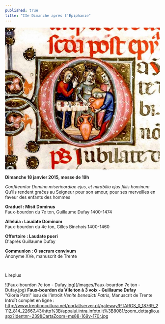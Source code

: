 ```yaml
---
published: true
title: "IIe Dimanche après l'Épiphanie"
---
```


![noces-Cana.jpg](/images/noces-Cana.jpg)


**Dimanche 18 janvier 2015, messe de 19h**

*Confiteantur Domino misericordiae ejus, et mirabilia ejus filiis hominum*  
Qu'ils rendent graĉes au Seigneur pour son amour, pour ses merveilles en faveur des enfants des hommes

**Graduel : Misit Dominus**  
Faux-bourdon du 7e ton, Guillaume Dufay 1400-1474

**Alleluia : Laudate Dominum**  
Faux-bourdon du 4e ton, Gilles Binchois 1400-1460

**Offertoire : Laudate pueri**    
D'après Guillaume Dufay

**Communion : O sacrum convivum**  
Anonyme XVe, manuscrit de Trente

&nbsp;

Lireplus

![Faux-bourdon 7e ton - Dufay.jpg](/images/Faux-bourdon 7e ton - Dufay.jpg)
**Faux-bourdon du VIIe ton à 3 voix - Guillaume Dufay**  
"Gloria Patri" issu de l'introït *Venite benedicti Patris*, Manuscrit de Trente  
Introït complet en ligne : http://www.trentinocultura.net/portal/server.pt/gateway/PTARGS_0_18769_2112_814_22667_43/http%3B/appalui.intra.infotn.it%3B8081/zoom_dettaglio.aspx?Identnr=239&CartaZoom=ms88-169v-170r.jpg